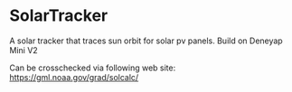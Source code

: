 # SolarTracker
A solar tracker that traces sun orbit for solar pv panels.  Build on Deneyap Mini V2

Can be crosschecked via following web site:
https://gml.noaa.gov/grad/solcalc/

